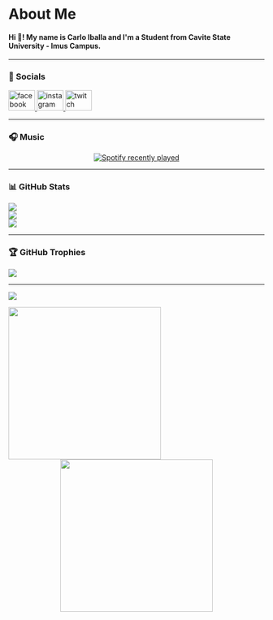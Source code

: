 <h1 align="left">About Me</h1>

<h4 align="left">Hi 👋! My name is Carlo Iballa and I'm a Student from Cavite State University - Imus Campus.</h4>

---

### 📱 Socials

<div align="left">
  <a href="https://www.facebook.com/carlo.iballa.1/" target="_blank">
    <img src="https://raw.githubusercontent.com/maurodesouza/profile-readme-generator/master/src/assets/icons/social/facebook/default.svg" width="52" height="40" alt="facebook logo" />
  </a>
  <a href="https://www.instagram.com/caaarlooooo_/" target="_blank">
    <img src="https://raw.githubusercontent.com/maurodesouza/profile-readme-generator/master/src/assets/icons/social/instagram/default.svg" width="52" height="40" alt="instagram logo" />
  </a>
  <a href="https://www.twitch.tv/buuurst_" target="_blank">
    <img src="https://raw.githubusercontent.com/maurodesouza/profile-readme-generator/master/src/assets/icons/social/twitch/default.svg" width="52" height="40" alt="twitch logo" />
  </a>
</div>

---

### 🎧 Music

<div align="center">
  <a href="https://open.spotify.com/user/31ytbawcp4ixduutzozulig2og3u" target="_blank">
    <img src="https://spotify-recently-played-readme.vercel.app/api?user=31ytbawcp4ixduutzozulig2og3u&count=3&unique=true" alt="Spotify recently played" />
  </a>
</div>

---

### 📊 GitHub Stats

![](https://github-readme-stats.vercel.app/api?username=iballacarlo&theme=dark&hide_border=false&include_all_commits=false&count_private=false)<br/>
![](https://nirzak-streak-stats.vercel.app/?user=iballacarlo&theme=dark&hide_border=false)<br/>
![](https://github-readme-stats.vercel.app/api/top-langs/?username=iballacarlo&theme=dark&hide_border=false&include_all_commits=false&count_private=false&layout=compact)

---

### 🏆 GitHub Trophies

![](https://github-profile-trophy.vercel.app/?username=iballacarlo&theme=radical&no-frame=false&no-bg=true&margin-w=4)

---

[![](https://visitcount.itsvg.in/api?id=iballacarlo&icon=0&color=0)](https://visitcount.itsvg.in)

<!-- Proudly created with GPRM ( https://gprm.itsvg.in ) -->
<img src="https://github.com/ashutosh00710/ashutosh00710/blob/master/pacman.svg" width="300" />
<div align="center">
  <img src="https://github.com/ashutosh00710/ashutosh00710/blob/master/pacman.svg" width="300" />
</div>

